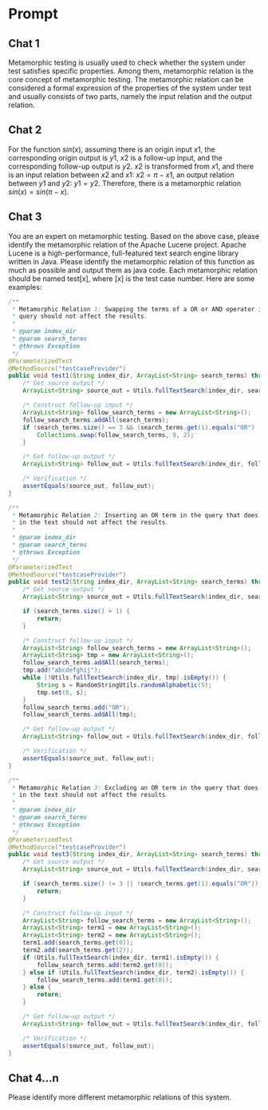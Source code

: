 # Prompt

## Chat 1

Metamorphic testing is usually used to check whether the system under test satisfies specific properties. Among them, metamorphic relation is the core concept of metamorphic testing. The metamorphic relation can be considered a formal expression of the properties of the system under test and usually consists of two parts, namely the input relation and the output relation.

## Chat 2

For the function $sin(x)$, assuming there is an origin input $x1$, the corresponding origin output is $y1$, $x2$ is a follow-up input, and the corresponding follow-up output is $y2$. $x2$ is transformed from $x1$, and there is an input relation between $x2$ and $x1$: $x2=\pi-x1$, an output relation between $y1$ and $y2$: $y1=y2$. Therefore, there is a metamorphic relation $sin(x)=sin(\pi-x)$.

## Chat 3

You are an expert on metamorphic testing. Based on the above case, please identify the metamorphic relation of the Apache Lucene project. Apache Lucene is a high-performance, full-featured text search engine library written in Java. Please identify the metamorphic relation of this function as much as possible and output them as java code. Each metamorphic relation should be named test[x], where [x] is the test case number. Here are some examples:

```java
/**
 * Metamorphic Relation 1: Swapping the terms of a OR or AND operator in the
 * query should not affect the results.
 *
 * @param index_dir
 * @param search_terms
 * @throws Exception
 */
@ParameterizedTest
@MethodSource("testcaseProvider")
public void test1(String index_dir, ArrayList<String> search_terms) throws Exception {
    /* Get source output */
    ArrayList<String> source_out = Utils.fullTextSearch(index_dir, search_terms);

    /* Construct follow-up input */
    ArrayList<String> follow_search_terms = new ArrayList<String>();
    follow_search_terms.addAll(search_terms);
    if (search_terms.size() == 3 && (search_terms.get(1).equals("OR") || search_terms.get(1).equals("AND"))) {
        Collections.swap(follow_search_terms, 0, 2);
    }

    /* Get follow-up output */
    ArrayList<String> follow_out = Utils.fullTextSearch(index_dir, follow_search_terms);

    /* Verification */
    assertEquals(source_out, follow_out);
}

/**
 * Metamorphic Relation 2: Inserting an OR term in the query that does not exist
 * in the text should not affect the results.
 *
 * @param index_dir
 * @param search_terms
 * @throws Exception
 */
@ParameterizedTest
@MethodSource("testcaseProvider")
public void test2(String index_dir, ArrayList<String> search_terms) throws Exception {
    /* Get source output */
    ArrayList<String> source_out = Utils.fullTextSearch(index_dir, search_terms);

    if (search_terms.size() > 1) {
        return;
    }

    /* Construct follow-up input */
    ArrayList<String> follow_search_terms = new ArrayList<String>();
    ArrayList<String> tmp = new ArrayList<String>();
    follow_search_terms.addAll(search_terms);
    tmp.add("abcdefghij");
    while (!Utils.fullTextSearch(index_dir, tmp).isEmpty()) {
        String s = RandomStringUtils.randomAlphabetic(5);
        tmp.set(0, s);
    }
    follow_search_terms.add("OR");
    follow_search_terms.addAll(tmp);

    /* Get follow-up output */
    ArrayList<String> follow_out = Utils.fullTextSearch(index_dir, follow_search_terms);

    /* Verification */
    assertEquals(source_out, follow_out);
}

/**
 * Metamorphic Relation 3: Excluding an OR term in the query that does not exist
 * in the text should not affect the results.
 *
 * @param index_dir
 * @param search_terms
 * @throws Exception
 */
@ParameterizedTest
@MethodSource("testcaseProvider")
public void test3(String index_dir, ArrayList<String> search_terms) throws Exception {
    /* Get source output */
    ArrayList<String> source_out = Utils.fullTextSearch(index_dir, search_terms);

    if (search_terms.size() != 3 || !search_terms.get(1).equals("OR")) {
        return;
    }

    /* Construct follow-up input */
    ArrayList<String> follow_search_terms = new ArrayList<String>();
    ArrayList<String> term1 = new ArrayList<String>();
    ArrayList<String> term2 = new ArrayList<String>();
    term1.add(search_terms.get(0));
    term2.add(search_terms.get(2));
    if (Utils.fullTextSearch(index_dir, term1).isEmpty()) {
        follow_search_terms.add(term2.get(0));
    } else if (Utils.fullTextSearch(index_dir, term2).isEmpty()) {
        follow_search_terms.add(term1.get(0));
    } else {
        return;
    }

    /* Get follow-up output */
    ArrayList<String> follow_out = Utils.fullTextSearch(index_dir, follow_search_terms);

    /* Verification */
    assertEquals(source_out, follow_out);
}
```

## Chat 4...n

Please identify more different metamorphic relations of this system.